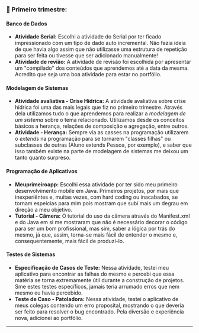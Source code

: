 <h3> 🥇 Primeiro trimestre: </h3>

#### Banco de Dados
- **Atividade Serial:** Escolhi a atividade do Serial por ter ficado impressionado com um tipo de dado auto incremental. Não fazia ideia de que havia algo assim que não utilizasse uma estrutura de repetição para ser feita ou tivesse que ser adicionado manualmente!
- **Atividade de revião:** A atividade de revisão foi escolhida por apresentar um "compilado" dos conteúdos que aprendemos até a data da mesma. Acredito que seja uma boa atividade para estar no portfólio.

#### Modelagem de Sistemas
- **Atividade avaliativa - Crise Hídrica:** A atividade avaliativa sobre crise hídrica foi uma das mais legais que fiz no primeiro trimestre. Através dela utilizamos tudo o que aprendemos para realizar a <i>modelagem de um sistema </i>sobre o tema relacionado. Utilizamos desde os conceitos básicos a herança, relações de composição e agregação, entre outros.
- **Atividade - Herança:** Sempre via as casses na programação utilizarem o <i>extends</i> na programação para se tornarem "classes filhas" ou subclasses de outras (Aluno extends Pessoa, por exemplo), e saber que isso também existe na parte de modelagem de sistemas me deixou um tanto quanto surpreso.

#### Programação de Aplicativos
- **Meuprimeiroapp:** Escolhi essa atividade por ter sido meu primeiro desenvolvimento mobile em Java. Primeiros projetos, por mais que inexperiêntes e, muitas vezes, com hard coding ou inacabados, se tornam espeicias para mim pois mostram que subi mais um degrau em direção a meu objetivo.
- **Tutorial - Câmera:** O tutorial do uso da câmera através do Manifest.xml e do Java em si me mostraram que não é necessário decorar o código para ser um bom profissional, mas sim, saber a lógica por trás do mesmo, já que, assim, torna-se mais fácil de entender o mesmo e, consequentemente, mais fácil de produzí-lo.

#### Testes de Sistemas
- **Especificação de Casos de Teste:** Nessa atividade, testei meu aplicativo para encontrar as falhas do mesmo e percebi que essa matéria se torna extremamente útil durante a construção de projetos. Sme estes testes específicos, jamais teria arrumado erros que nem mesmo eu havia percebido.
- **Teste de Caso - Patoladora:** Nessa atividade, testei o aplicativo de meus colegas contendo um erro proposital, mostrando o que deveria ser feito para resolver o bug encontrado. Pela diversão e experiência nova, adicionei ao portfólio.

<hr>